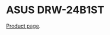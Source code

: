 # ASUS DRW-24B1ST

[Product page](https://www.asus.com/Motherboards-Components/Optical-Drives/All-series/DRW24B1ST/).
